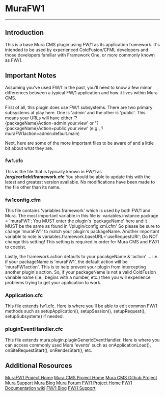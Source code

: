 # MuraFW1
------------------------------------------------------------------------------------------

## Introduction
This is a base Mura CMS plugin using FW/1 as its application framework.  It's intended
to be used by experienced ColdFusion/CFML developers and those developers familiar with 
Framework One, or more commonly known as FW/1.


## Important Notes
Assuming you've used FW/1 in the past, you'll need to know a few minor differences
between a typical FW/1 application and how it lives within Mura CMS. 

First of all, this plugin does use FW/1 subsystems. There are two primary subsystems 
at play here. One is 'admin' and the other is 'public'. This means your URLs will have 
either '?{packageName}Action=admin:your.view' or '?{packageName}Action=public:your.view'
(e.g., ?muraFW1action=admin:default.main)

Next, here are some of the more important files to be aware of and a little bit about
what they are.


### fw1.cfc
This is the file that is typically known in FW/1 as **/org/corfield/framework.cfc** You
should be able to update this with the latest and greatest version available. No
modifications have been made to the file other than its name.

### fw1config.cfm
This file contains 'variables.framework' which is used by both FW/1 and Mura. The most
important variable in this file is:	variables.instance.package = 'muraFW1';
You MUST enter the plugin's 'packageName' here and it MUST be the same as found in 
'/plugin/config.xml.cfm'  So please be sure to change 'muraFW1' to match your plugin's
packageName.  Another important variable to note is 
variables.framework.baseURL='useRequestURI';  Do NOT change this setting! This setting is
required in order for Mura CMS and FW/1 to coexist.

Lastly, the framework.action defaults to your pacakgeName & 'action' ... i.e. if your
packageName is 'muraFW1', the default action will be 'muraFW1action'.  This is to
help prevent your plugin from intercepting another plugin's action.  So, if your
packageName is not a valid ColdFusion variable name (i.e., begins with a number, etc.)
then you will experience problems trying to get your application to work.

### Application.cfc
This file extends fw1.cfc. Here is where you'll be able to edit common FW/1 methods
such as setupApplication(), setupSession(), setupRequest(), setupSubsystem() if needed.

### pluginEventHandler.cfc
This file extends mura.plugin.pluginGenericEventHandler.  Here is where you can access
commonly used Mura 'events' such as onApplicationLoad(), onSiteRequestStart(),
onRenderStart(), etc.


## Additional Resources
[MuraFW1 Project Home](http://github.com/stevewithington/MuraFW1)
[Mura CMS Project Home](http://www.getmura.com)
[Mura CMS Github Project](http://github.com/blueriver/MuraCMS.git)
[Mura Support](http://www.getmura.com/index.cfm/support/)
[Mura Blog](http://www.getmura.com/index.cfm/blog/)
[Mura Forum](http://www.getmura.com/forum/)
[FW/1 Project Home](http://fw1.riaforge.org)
[FW/1 Documentation wiki](http://github.com/seancorfield/fw1/wiki)
[FW/1 Blog](http://corfield.org/blog/archives.cfm/category/fw1)
[FW/1 Support](http://groups.google.com/group/framework-one/)